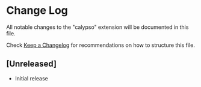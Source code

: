 # Change Log

All notable changes to the "calypso" extension will be documented in this file.

Check [Keep a Changelog](http://keepachangelog.com/) for recommendations on how to structure this file.

## [Unreleased]

- Initial release
